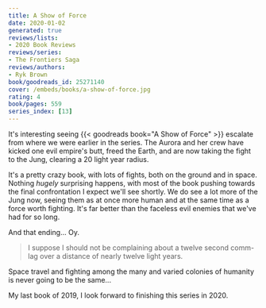 ```yaml
---
title: A Show of Force
date: 2020-01-02
generated: true
reviews/lists:
- 2020 Book Reviews
reviews/series:
- The Frontiers Saga
reviews/authors:
- Ryk Brown
book/goodreads_id: 25271140
cover: /embeds/books/a-show-of-force.jpg
rating: 4
book/pages: 559
series_index: [13]
---
```

It's interesting seeing {{< goodreads book="A Show of Force" >}} escalate from where we were earlier in the series. The Aurora and her crew have kicked one evil empire's butt, freed the Earth, and are now taking the fight to the Jung, clearing a 20 light year radius.  

It's a pretty crazy book, with lots of fights, both on the ground and in space. Nothing _hugely_ surprising happens, with most of the book pushing towards the final confrontation I expect we'll see shortly. We do see a lot more of the Jung now, seeing them as at once more human and at the same time as a force worth fighting. It's far better than the faceless evil enemies that we've had for so long.  

<!--more-->

And that ending... Oy.  

> I suppose I should not be complaining about a twelve second comm-lag over a distance of nearly twelve light years.

Space travel and fighting among the many and varied colonies of humanity is never going to be the same...  

My last book of 2019, I look forward to finishing this series in 2020.